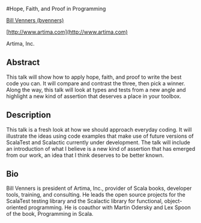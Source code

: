 #Hope, Faith, and Proof in Programming

[Bill Venners (bvenners)](http://twitter.com/bvenners)

[http://www.artima.com](http://www.artima.com)

Artima, Inc.

## Abstract

This talk will show how to apply hope, faith, and proof to write the best code you can. It will compare and contrast the three, then pick a winner. Along the way, this talk will look at types and tests from a new angle and highlight a new kind of assertion that deserves a place in your toolbox.

## Description

This talk is a fresh look at how we should approach everyday coding. It will illustrate the ideas using code examples that make use of future versions of ScalaTest and Scalactic currently under development. The talk will include an introduction of what I believe is a new kind of assertion that has emerged from our work, an idea that I think deserves to be better known.

## Bio
  
Bill Venners is president of Artima, Inc., provider of Scala books, developer tools, training, and consulting. He leads the open source projects for the ScalaTest testing library and the Scalactic library for functional, object-oriented programming. He is coauthor with Martin Odersky and Lex Spoon of the book, Programming in Scala.